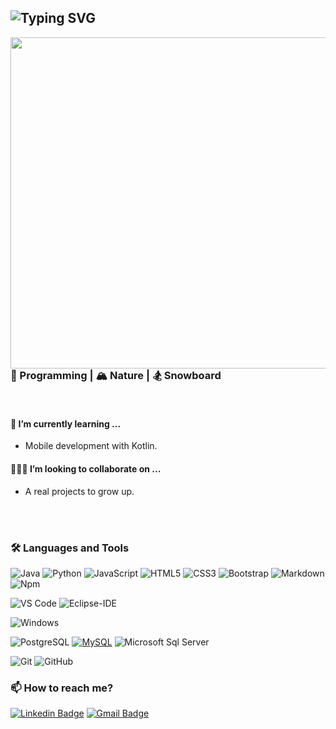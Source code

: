 ![Typing SVG](https://readme-typing-svg.demolab.com?font=Fira+Code&pause=1000&color=FFFFFF&width=740&lines=Hi%2C+I'm+Arq.++I+am+forging+the+path+to+becoming+a+Developer!!)
---

<img align='right' src="https://github.com/srcArq/srcArq/blob/main/animatedImage.gif" width="530">
<h3>💙 Programming | 🏔️ Nature  | 🏂 Snowboard</h3>
<br>
<h4>🌱 I’m currently learning ...</h4> 

- Mobile development with Kotlin.

<h4>👩🏻‍💻 I’m looking to collaborate on ...</h4>

- A real projects to grow up.
  
<br>
<br>

<h3>🛠 Languages and Tools </h3>  

![Java](http://img.shields.io/badge/-Java-5B4638?style=flat-square&logo=java&logoColor=ffffff)
![Python](http://img.shields.io/badge/-Python-3776AB?style=flat-square&logo=python&logoColor=ffffff)
![JavaScript](https://img.shields.io/badge/-JavaScript-%23F7DF1C?style=flat-square&logo=javascript&logoColor=000000&labelColor=%23F7DF1C&color=%23FFCE5A)
![HTML5](https://img.shields.io/badge/-HTML5-%23E44D27?style=flat-square&logo=html5&logoColor=ffffff)
![CSS3](https://img.shields.io/badge/-CSS3-%231572B6?style=flat-square&logo=css3)
![Bootstrap](https://img.shields.io/badge/-Bootstrap-563D7C?style=flat-square&logo=Bootstrap)
![Markdown](https://img.shields.io/badge/-Markdown-000000?style=flat-square&logo=markdown)
![Npm](https://img.shields.io/badge/-npm-CB3837?style=flat-square&logo=npm)


![VS Code](http://img.shields.io/badge/-VS%20Code-007ACC?style=flat-square&logo=visual-studio-code&logoColor=ffffff)
![Eclipse-IDE](http://img.shields.io/badge/-Eclipse-2C2255?style=flat-square&logo=eclipse&logoColor=ffffff)


![Windows](http://img.shields.io/badge/-Windows-0078D6?style=flat-square&logo=windows&logoColor=ffffff)


![PostgreSQL](https://img.shields.io/badge/-PostgreSQL-336791?style=flat-square&logo=postgresql&l)
[![MySQL](https://img.shields.io/badge/-MySQL-black?style=flat-square&logo=mysql&link=https://github.com/LuizCarlosAbbott/)](https://github.com/LuizCarlosAbbott/)
![Microsoft Sql Server](https://img.shields.io/badge/-Sql%20Server-CC2927?style=flat-square&logo=microsoft-sql-server&logoColor=ffffff)

![Git](https://img.shields.io/badge/-Git-black?style=flat-square&logo=git&/)
![GitHub](https://img.shields.io/badge/-GitHub-181717?style=flat-square&logo=github&)

<h3>📫 How to reach me? </h3>

[![Linkedin Badge](https://img.shields.io/badge/-LinkedIn-blue?style=flat-square&logo=Linkedin&logoColor=white&link=https://www.linkedin.com/in/arqcl/)](https://www.linkedin.com/in/arqcl/)
[![Gmail Badge](https://img.shields.io/badge/-Gmail-c14438?style=flat-square&logo=Gmail&logoColor=white&link=mailto:src.arqcl.com)](mailto:src.arqcl@gmail.com)


